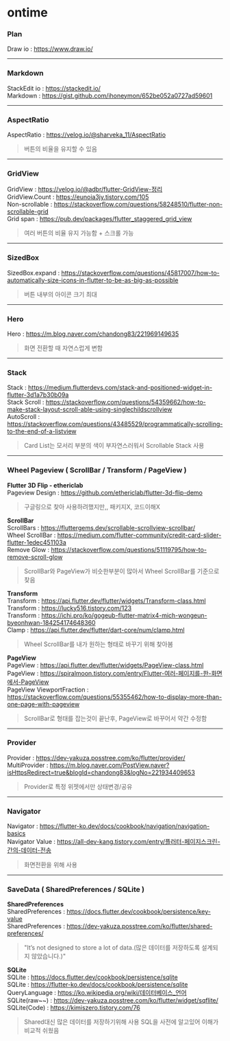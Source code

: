 # ontime



### Plan
Draw io : https://www.draw.io/ <br/>

---
### Markdown
StackEdit io : https://stackedit.io/ <br/>
Markdown : https://gist.github.com/ihoneymon/652be052a0727ad59601 <br/>

---
### AspectRatio
AspectRatio : https://velog.io/@sharveka_11/AspectRatio <br/>
> 버튼의 비율을 유지할 수 있음

---
### GridView
GridView : https://velog.io/@adbr/flutter-GridView-정리 <br/>
GridView.Count : https://eunoia3jy.tistory.com/105 <br/>
Non-scrollable : https://stackoverflow.com/questions/58248510/flutter-non-scrollable-grid <br/>
Grid span : https://pub.dev/packages/flutter_staggered_grid_view <br/>
> 여러 버튼의 비율 유지 가능함 + 스크롤 가능

---
### SizedBox
SizedBox.expand : https://stackoverflow.com/questions/45817007/how-to-automatically-size-icons-in-flutter-to-be-as-big-as-possible <br/>
> 버튼 내부의 아이콘 크기 최대

---
### Hero
Hero : https://m.blog.naver.com/chandong83/221969149635 <br/>
> 화면 전환할 때  자연스럽게 변함

---
### Stack
Stack : https://medium.flutterdevs.com/stack-and-positioned-widget-in-flutter-3d1a7b30b09a <br/>
Stack Scroll : https://stackoverflow.com/questions/54359662/how-to-make-stack-layout-scroll-able-using-singlechildscrollview <br/>
AutoScroll : https://stackoverflow.com/questions/43485529/programmatically-scrolling-to-the-end-of-a-listview <br/>
> Card List는 모서리 부분의 색이 부자연스러워서 Scrollable Stack 사용

---
### Wheel Pageview ( ScrollBar / Transform / PageView )
**Flutter 3D Flip - ethericlab** <br/>
Pageview Design : https://github.com/ethericlab/flutter-3d-flip-demo <br/>
> 구글링으로 찾아 사용하려했지만,, 패키지X, 코드이해X

**ScrollBar** <br/>
ScrollBars : https://fluttergems.dev/scrollable-scrollview-scrollbar/ <br/>
Wheel ScrollBar : https://medium.com/flutter-community/credit-card-slider-flutter-1edec451103a <br/>
Remove Glow : https://stackoverflow.com/questions/51119795/how-to-remove-scroll-glow <br/>
> ScrollBar와 PageView가 비슷한부분이 많아서 Wheel ScrollBar를 기준으로 찾음

**Transform** <br/>
Transform : https://api.flutter.dev/flutter/widgets/Transform-class.html <br/>
Transform : https://lucky516.tistory.com/123 <br/>
Transform : https://ichi.pro/ko/gogeub-flutter-matrix4-mich-wongeun-byeonhwan-184254174648360 <br/>
Clamp : https://api.flutter.dev/flutter/dart-core/num/clamp.html <br/>
> Wheel ScrollBar를 내가 원하는 형태로 바꾸기 위해 찾아봄

**PageView** <br/>
PageView : https://api.flutter.dev/flutter/widgets/PageView-class.html  <br/>
PageView : https://spiralmoon.tistory.com/entry/Flutter-여러-페이지를-한-화면에서-PageView <br/>
PageView ViewportFraction : https://stackoverflow.com/questions/55355462/how-to-display-more-than-one-page-with-pageview <br/>
> ScrollBar로 형태를 잡는것이 끝난후, PageView로 바꾸어서 약간 수정함

---
### Provider
Provider : https://dev-yakuza.posstree.com/ko/flutter/provider/ <br/>
MultiProvider : https://m.blog.naver.com/PostView.naver?isHttpsRedirect=true&blogId=chandong83&logNo=221934409653 <br/>
> Provider로 특정 위젯에서만 상태변경/공유

---
### Navigator
Navigator : https://flutter-ko.dev/docs/cookbook/navigation/navigation-basics <br/>
Navigator Value : https://all-dev-kang.tistory.com/entry/플러터-페이지스크린-간의-데이터-전송 <br/>
> 화면전환을 위해 사용

---
### SaveData ( SharedPreferences / SQLite )
**SharedPreferences** <br/>
SharedPreferences : https://docs.flutter.dev/cookbook/persistence/key-value <br/>
SharedPreferences : https://dev-yakuza.posstree.com/ko/flutter/shared-preferences/ <br/>
> "It’s not designed to store a lot of data.(많은 데이터를 저장하도록 설계되지 않았습니다.)"

**SQLite** <br/>
SQLite : https://docs.flutter.dev/cookbook/persistence/sqlite <br/>
SQLite : https://flutter-ko.dev/docs/cookbook/persistence/sqlite <br/>
QueryLanguage : https://ko.wikipedia.org/wiki/데이터베이스_언어 <br/>
SQLite(raw~~) : https://dev-yakuza.posstree.com/ko/flutter/widget/sqflite/ <br/>
SQLite(Code) : https://kimiszero.tistory.com/76
> Shared대신 많은 데이터를 저장하기위해 사용
> SQL을 사전에 알고있어 이해가 비교적 쉬웠음



